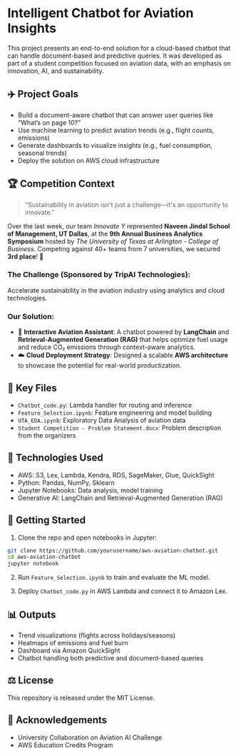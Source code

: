 # Intelligent Chatbot for Aviation Insights

This project presents an end-to-end solution for a cloud-based chatbot that can handle document-based and predictive queries. It was developed as part of a student competition focused on aviation data, with an emphasis on innovation, AI, and sustainability.

## ✈️ Project Goals

- Build a document-aware chatbot that can answer user queries like “What’s on page 10?”
- Use machine learning to predict aviation trends (e.g., flight counts, emissions)
- Generate dashboards to visualize insights (e.g., fuel consumption, seasonal trends)
- Deploy the solution on AWS cloud infrastructure

## 🏆 Competition Context

> “Sustainability in aviation isn't just a challenge—it's an opportunity to innovate.”

Over the last week, our team *Innovate Y* represented **Naveen Jindal School of Management, UT Dallas**, at the **9th Annual Business Analytics Symposium** hosted by *The University of Texas at Arlington - College of Business*. Competing against 40+ teams from 7 universities, we secured **3rd place**! 🎉

### The Challenge (Sponsored by TripAI Technologies):
Accelerate sustainability in the aviation industry using analytics and cloud technologies.

### Our Solution:
- 🚀 **Interactive Aviation Assistant**: A chatbot powered by **LangChain** and **Retrieval-Augmented Generation (RAG)** that helps optimize fuel usage and reduce CO₂ emissions through context-aware analytics.
- ☁️ **Cloud Deployment Strategy**: Designed a scalable **AWS architecture** to showcase the potential for real-world productization.

## 📂 Key Files

- `Chatbot_code.py`: Lambda handler for routing and inference
- `Feature_Selection.ipynb`: Feature engineering and model building
- `UTA_EDA.ipynb`: Exploratory Data Analysis of aviation data
- `Student Competition - Problem Statement.docx`: Problem description from the organizers

## 🧠 Technologies Used

- AWS: S3, Lex, Lambda, Kendra, RDS, SageMaker, Glue, QuickSight
- Python: Pandas, NumPy, Sklearn
- Jupyter Notebooks: Data analysis, model training
- Generative AI: LangChain and Retrieval-Augmented Generation (RAG)

## 🚀 Getting Started

1. Clone the repo and open notebooks in Jupyter:
```bash
git clone https://github.com/yourusername/aws-aviation-chatbot.git
cd aws-aviation-chatbot
jupyter notebook
```

2. Run `Feature_Selection.ipynb` to train and evaluate the ML model.

3. Deploy `Chatbot_code.py` in AWS Lambda and connect it to Amazon Lex.

## 📊 Outputs

- Trend visualizations (flights across holidays/seasons)
- Heatmaps of emissions and fuel burn
- Dashboard via Amazon QuickSight
- Chatbot handling both predictive and document-based queries

## ⚖️ License

This repository is released under the MIT License.

## 🙌 Acknowledgements

- University Collaboration on Aviation AI Challenge
- AWS Education Credits Program
